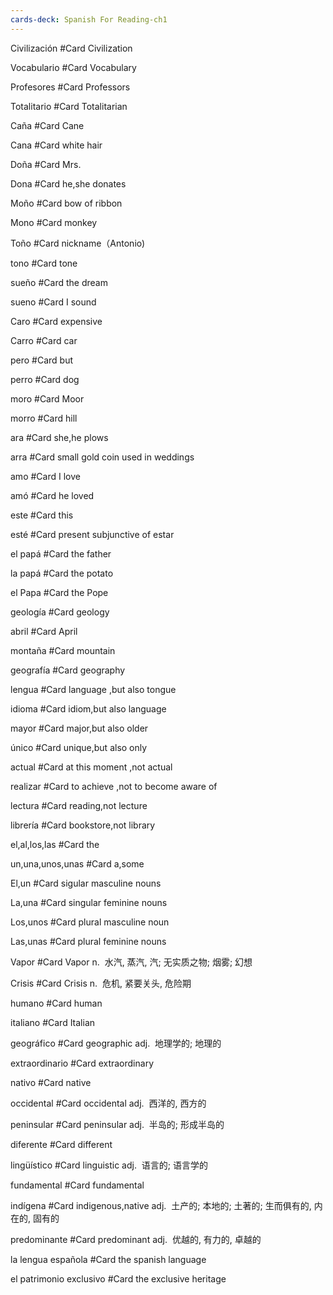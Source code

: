 ```yaml
---
cards-deck: Spanish For Reading-ch1
---
```


Civilización #Card 
Civilization

Vocabulario #Card 
Vocabulary

Profesores #Card 
Professors

Totalitario #Card 
Totalitarian

Caña #Card 
Cane

Cana #Card 
white hair

Doña #Card 
Mrs.

Dona #Card 
he,she donates

Moño #Card 
bow of ribbon

 Mono #Card 
 monkey

Toño #Card 
nickname（Antonio)

tono #Card 
tone

sueño #Card 
the dream

sueno #Card 
I sound

Caro #Card 
expensive

Carro #Card 
car

pero #Card 
but

perro #Card 
dog

moro #Card 
Moor

morro #Card 
hill

ara #Card 
she,he plows

arra #Card 
small gold coin used in weddings

 amo #Card 
 I love

amó #Card 
he loved

este #Card 
this

esté #Card 
present subjunctive of estar

el papá #Card 
the father

la papá #Card 
the potato

el Papa #Card 
the Pope

geología #Card 
geology

abril #Card 
April 

montaña #Card 
mountain

geografía #Card 
geography

lengua #Card 
language ,but also tongue

idioma #Card 
idiom,but also language

mayor #Card 
major,but also older

único #Card 
unique,but also only

actual #Card 
at this moment ,not actual

realizar #Card 
to achieve ,not to become aware of 

lectura #Card 
reading,not lecture

librería #Card 
bookstore,not library

 el,al,los,las  #Card 
 the

un,una,unos,unas #Card 
a,some

El,un #Card 
sigular masculine nouns

La,una #Card 
singular feminine nouns

Los,unos #Card 
plural masculine noun

Las,unas #Card 
plural feminine nouns

Vapor #Card 
Vapor
n.  水汽, 蒸汽, 汽; 无实质之物; 烟雾; 幻想

Crisis #Card 
Crisis
n.  危机, 紧要关头, 危险期

humano #Card 
human

italiano #Card 
Italian

geográfico #Card 
geographic
adj.  地理学的; 地理的

extraordinario #Card 
extraordinary

nativo #Card 
native

occidental #Card 
occidental
adj.  西洋的, 西方的

peninsular #Card 
peninsular
adj.  半岛的; 形成半岛的

diferente #Card 
different

lingüístico #Card 
linguistic
adj.  语言的; 语言学的

fundamental #Card 
fundamental 

indígena #Card 
indigenous,native
adj.  土产的; 本地的; 土著的; 生而俱有的, 内在的, 固有的

predominante #Card 
predominant
adj.  优越的, 有力的, 卓越的

la lengua española #Card 
the spanish language

el patrimonio exclusivo #Card 
the exclusive heritage














